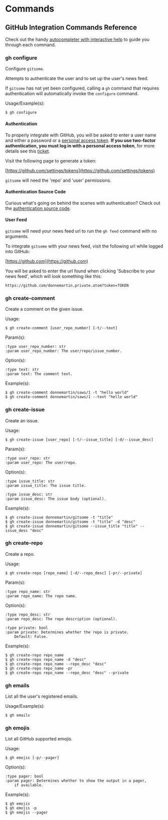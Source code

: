 # Commands

## GitHub Integration Commands Reference

Check out the handy [autocompleter with interactive help](https://github.com/donnemartin/haxor-news/blob/master/README.md#git-and-github-autocompleter-with-interactive-help) to guide you through each command.

### gh configure

Configure `gitsome`.

Attempts to authenticate the user and to set up the user's news feed.

If `gitsome` has not yet been configured, calling a `gh` command that requires authentication will automatically invoke the `configure` command.

Usage/Example(s):

    $ gh configure

#### Authentication

To properly integrate with GitHub, you will be asked to enter a user name and either a password or a [personal access token](https://github.com/settings/tokens).  **If you use two-factor authentication, you must log in with a personal access token**, for more details see this [ticket](https://github.com/sigmavirus24/github3.py/issues/387).

Visit the following page to generate a token:

[https://github.com/settings/tokens](https://github.com/settings/tokens)

`gitsome` will need the 'repo' and 'user' permissions.

#### Authentication Source Code

Curious what's going on behind the scenes with authentication?  Check out the [authentication source code](https://github.com/donnemartin/gitsome/blob/master/gitsome/config.py#L156-L269).

#### User Feed

`gitsome` will need your news feed url to run the `gh feed` command with no arguments.

To integrate `gitsome` with your news feed, visit the following url while logged into GitHub:

[https://github.com](https://github.com)

You will be asked to enter the url found when clicking 'Subscribe to your news feed', which will look something like this:

    https://github.com/donnemartin.private.atom?token=TOKEN

### gh create-comment

Create a comment on the given issue.

Usage:

    $ gh create-comment [user_repo_number] [-t/--text]

Param(s):

```
:type user_repo_number: str
:param user_repo_number: The user/repo/issue_number.
```

Option(s):

```
:type text: str
:param text: The comment text.
```

Example(s):

    $ gh create-comment donnemartin/saws/1 -t "hello world"
    $ gh create-comment donnemartin/saws/1 --text "hello world"

### gh create-issue

Create an issue.

Usage:

    $ gh create-issue [user_repo] [-t/--issue_title] [-d/--issue_desc]

Param(s):

```
:type user_repo: str
:param user_repo: The user/repo.
```

Option(s):

```
:type issue_title: str
:param issue_title: The issue title.

:type issue_desc: str
:param issue_desc: The issue body (optional).
```

Example(s):

    $ gh create-issue donnemartin/gitsome -t "title"
    $ gh create-issue donnemartin/gitsome -t "title" -d "desc"
    $ gh create-issue donnemartin/gitsome --issue_title "title" --issue_desc "desc"

### gh create-repo

Create a repo.

Usage:

    $ gh create-repo [repo_name] [-d/--repo_desc] [-pr/--private]

Param(s):

```
:type repo_name: str
:param repo_name: The repo name.
```

Option(s):

```
:type repo_desc: str
:param repo_desc: The repo description (optional).

:type private: bool
:param private: Determines whether the repo is private.
    Default: False.
```

Example(s):

    $ gh create-repo repo_name
    $ gh create-repo repo_name -d "desc"
    $ gh create-repo repo_name --repo_desc "desc"
    $ gh create-repo repo_name -pr
    $ gh create-repo repo_name --repo_desc "desc" --private

### gh emails

List all the user's registered emails.

Usage/Example(s):

    $ gh emails

### gh emojis

List all GitHub supported emojis.

Usage:

    $ gh emojis [-p/--pager]

Option(s):

```
:type pager: bool
:param pager: Determines whether to show the output in a pager,
    if available.
```

Example(s):

    $ gh emojis
    $ gh emojis -p
    $ gh emojis --pager
